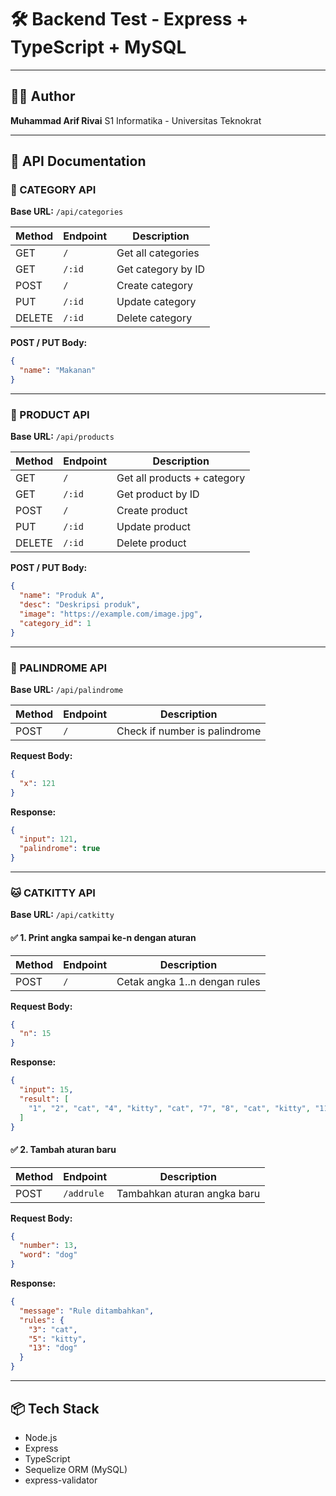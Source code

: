 # 🛠️ Backend Test - Express + TypeScript + MySQL

---

## 🧑‍💻 Author

**Muhammad Arif Rivai**
S1 Informatika - Universitas Teknokrat


---

## 📁 API Documentation

### 📂 CATEGORY API

**Base URL:** `/api/categories`

| Method | Endpoint | Description        |
| ------ | -------- | ------------------ |
| GET    | `/`      | Get all categories |
| GET    | `/:id`   | Get category by ID |
| POST   | `/`      | Create category    |
| PUT    | `/:id`   | Update category    |
| DELETE | `/:id`   | Delete category    |

**POST / PUT Body:**

```json
{
  "name": "Makanan"
}
```

---

### 🛒 PRODUCT API

**Base URL:** `/api/products`

| Method | Endpoint | Description                 |
| ------ | -------- | --------------------------- |
| GET    | `/`      | Get all products + category |
| GET    | `/:id`   | Get product by ID           |
| POST   | `/`      | Create product              |
| PUT    | `/:id`   | Update product              |
| DELETE | `/:id`   | Delete product              |

**POST / PUT Body:**

```json
{
  "name": "Produk A",
  "desc": "Deskripsi produk",
  "image": "https://example.com/image.jpg",
  "category_id": 1
}
```

---

### 🧠 PALINDROME API

**Base URL:** `/api/palindrome`

| Method | Endpoint | Description                   |
| ------ | -------- | ----------------------------- |
| POST   | `/`      | Check if number is palindrome |

**Request Body:**

```json
{
  "x": 121
}
```

**Response:**

```json
{
  "input": 121,
  "palindrome": true
}
```

---

### 🐱 CATKITTY API

**Base URL:** `/api/catkitty`

#### ✅ 1. Print angka sampai ke-n dengan aturan

| Method | Endpoint | Description                   |
| ------ | -------- | ----------------------------- |
| POST   | `/`      | Cetak angka 1..n dengan rules |

**Request Body:**

```json
{
  "n": 15
}
```

**Response:**

```json
{
  "input": 15,
  "result": [
    "1", "2", "cat", "4", "kitty", "cat", "7", "8", "cat", "kitty", "11", "cat", "13", "14", "catKitty"
  ]
}
```

#### ✅ 2. Tambah aturan baru

| Method | Endpoint   | Description                 |
| ------ | ---------- | --------------------------- |
| POST   | `/addrule` | Tambahkan aturan angka baru |

**Request Body:**

```json
{
  "number": 13,
  "word": "dog"
}
```

**Response:**

```json
{
  "message": "Rule ditambahkan",
  "rules": {
    "3": "cat",
    "5": "kitty",
    "13": "dog"
  }
}
```

---

## 📦 Tech Stack

* Node.js
* Express
* TypeScript
* Sequelize ORM (MySQL)
* express-validator

